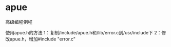 # apue
高级编程例程

使用apue.h的方法
1：复制/include/apue.h和/lib/error.c到/usr/include下
2：修改apue.h，增加#include "error.c"
